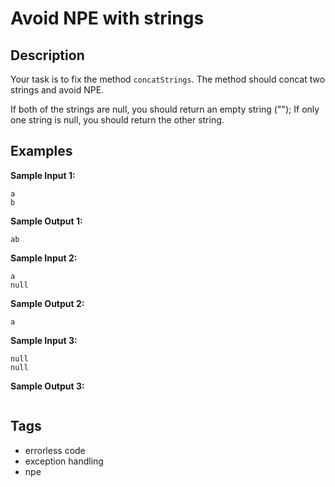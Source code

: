 #  Avoid NPE with strings

## Description
Your task is to fix the method `concatStrings`. The method should concat two strings and avoid NPE.

If both of the strings are null, you should return an empty string ("");
If only one string is null, you should return the other string.

## Examples
**Sample Input 1:**
```console
a
b
```

**Sample Output 1:**
```console
ab
```

**Sample Input 2:**
```console
a
null
```

**Sample Output 2:**
```console
a
```

**Sample Input 3:**
```console
null
null
```

**Sample Output 3:**
```console

```

## Tags
- errorless code
- exception handling
- npe